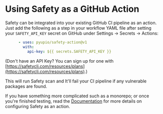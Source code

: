 # Using Safety as a GitHub Action

Safety can be integrated into your existing GitHub CI pipeline as an action. Just add the following as a step in your workflow YAML file after setting your `SAFETY_API_KEY` secret on GitHub under Settings -> Secrets -> Actions:

```yaml
      - uses: pyupio/safety-action@v1
        with:
          api-key: ${{ secrets.SAFETY_API_KEY }}
```

(Don't have an API Key? You can sign up for one with [https://safetycli.com/resources/plans](https://safetycli.com/resources/plans).)

This will run Safety scan and It'll fail your CI pipeline if any vulnerable packages are found.

If you have something more complicated such as a monorepo; or once you're finished testing, read the [Documentation](https://docs.safetycli.com/) for more details on configuring Safety as an action.
